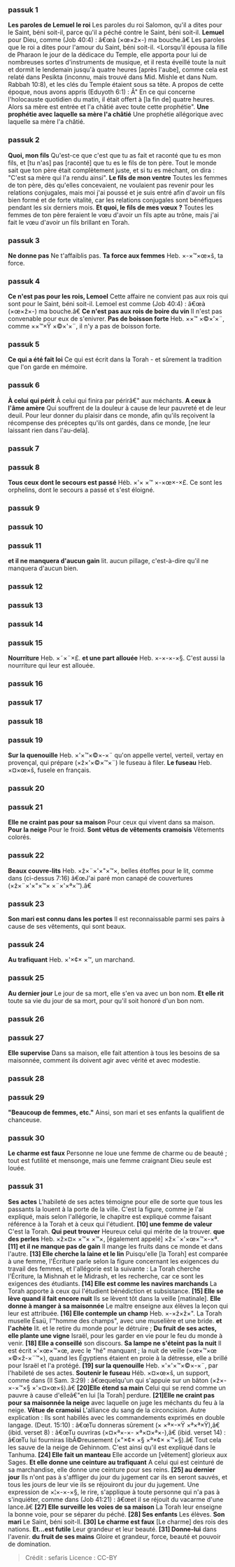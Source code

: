 
### passuk 1
<b>Les paroles de Lemuel le roi</b> Les paroles du roi Salomon, qu'il a dites pour le Saint, béni soit-il, parce qu'il a péché contre le Saint, béni soit-il. <b>Lemuel</b> pour Dieu, comme (Job 40:4) : â€œà (×œ×ž×-) ma bouche.â€ Les paroles que le roi a dites pour l'amour du Saint, béni soit-il.
<Lorsqu'il épousa la fille de Pharaon le jour de la dédicace du Temple, elle apporta pour lui de nombreuses sortes d'instruments de musique, et il resta éveillé toute la nuit et dormit le lendemain jusqu'à quatre heures [après l'aube], comme cela est relaté dans Pesikta (inconnu, mais trouvé dans Mid. Mishle et dans Num. Rabbah 10:8), et les clés du Temple étaient sous sa tête. A propos de cette époque, nous avons appris (Eduyoth 6:1) : Â" En ce qui concerne l'holocauste quotidien du matin, il était offert à [la fin de] quatre heures. Alors sa mère est entrée et l'a châtié avec toute cette prophétie".
<b>Une prophétie avec laquelle sa mère l'a châtié</b> Une prophétie allégorique avec laquelle sa mère l'a châtié.

### passuk 2
<b>Quoi, mon fils</b> Qu'est-ce que c'est que tu as fait et raconté que tu es mon fils, et [tu n'as] pas [raconté] que tu es le fils de ton père. Tout le monde sait que ton père était complètement juste, et si tu es méchant, on dira : "C'est sa mère qui l'a rendu ainsi".
<b>Le fils de mon ventre</b> Toutes les femmes de ton père, dès qu'elles concevaient, ne voulaient pas revenir pour les relations conjugales, mais moi j'ai poussé et je suis entré afin d'avoir un fils bien formé et de forte vitalité, car les relations conjugales sont bénéfiques pendant les six derniers mois.
<b>Et quoi, le fils de mes vœux ?</b> Toutes les femmes de ton père feraient le vœu d'avoir un fils apte au trône, mais j'ai fait le vœu d'avoir un fils brillant en Torah.

### passuk 3
<b>Ne donne pas</b> Ne t'affaiblis pas.
<b>Ta force aux femmes</b> Heb. ×-×™×œ×š, ta force.

### passuk 4
<b>Ce n'est pas pour les rois, Lemoel</b> Cette affaire ne convient pas aux rois qui sont pour le Saint, béni soit-il. Lemoel est comme (Job 40:4) : â€œà (×œ×ž×-) ma bouche.â€
<b>Ce n'est pas aux rois de boire du vin</b> Il n'est pas convenable pour eux de s'enivrer.
<b>Pas de boisson forte</b> Heb. ××™ ×©×'×¨, comme ××™×Ÿ ×©×'×¨, il n'y a pas de boisson forte.

### passuk 5
<b>Ce qui a été fait loi</b> Ce qui est écrit dans la Torah - et sûrement la tradition que l'on garde en mémoire.

### passuk 6
<b>À celui qui périt</b> À celui qui finira par périrâ€" aux méchants.
<b>A ceux à l'âme amère</b> Qui souffrent de la douleur à cause de leur pauvreté et de leur deuil. Pour leur donner du plaisir dans ce monde, afin qu'ils reçoivent la récompense des préceptes qu'ils ont gardés, dans ce monde, [ne leur laissant rien dans l'au-delà].

### passuk 7

### passuk 8
<b>Tous ceux dont le secours est passé</b> Héb. ×'× ×™ ×-×œ×-×£. Ce sont les orphelins, dont le secours a passé et s'est éloigné.

### passuk 9

### passuk 10

### passuk 11
<b>et il ne manquera d'aucun gain</b> lit. aucun pillage, c'est-à-dire qu'il ne manquera d'aucun bien.

### passuk 12

### passuk 13

### passuk 14

### passuk 15
<b>Nourriture</b> Heb. ×˜×¨×£.
<b>et une part allouée</b> Heb. ×-×-×-×§. C'est aussi la nourriture qui leur est allouée.

### passuk 16

### passuk 17

### passuk 18

### passuk 19
<b>Sur la quenouille</b> Heb. ×'×™×©×-×¨ qu'on appelle vertel, verteil, vertay en provençal, qui prépare (×ž×'×©×™×¨) le fuseau à filer. <b>Le fuseau</b> Heb. ×¤×œ×š, fusele en français.

### passuk 20

### passuk 21
<b>Elle ne craint pas pour sa maison</b> Pour ceux qui vivent dans sa maison.
<b>Pour la neige</b> Pour le froid.
<b>Sont vêtus de vêtements cramoisis</b> Vêtements colorés.

### passuk 22
<b>Beaux couvre-lits</b> Heb. ×ž×¨×'×"×™×, belles étoffes pour le lit, comme dans (ci-dessus 7:16) â€œJ'ai paré mon canapé de couvertures (×ž×¨×'×"×™× ×¨×'×ª×™).â€

### passuk 23
<b>Son mari est connu dans les portes</b> Il est reconnaissable parmi ses pairs à cause de ses vêtements, qui sont beaux.

### passuk 24
<b>Au trafiquant</b> Heb. ×'×¢× ×™, un marchand.

### passuk 25
<b>Au dernier jour</b> Le jour de sa mort, elle s'en va avec un bon nom.
<b>Et elle rit</b> toute sa vie du jour de sa mort, pour qu'il soit honoré d'un bon nom.

### passuk 26

### passuk 27
<b>Elle supervise</b> Dans sa maison, elle fait attention à tous les besoins de sa maisonnée, comment ils doivent agir avec vérité et avec modestie.

### passuk 28

### passuk 29
<b>"Beaucoup de femmes, etc."</b> Ainsi, son mari et ses enfants la qualifient de chanceuse.

### passuk 30
<b>Le charme est faux</b> Personne ne loue une femme de charme ou de beauté ; tout est futilité et mensonge, mais une femme craignant Dieu seule est louée.

### passuk 31
<b>Ses actes</b> L'habileté de ses actes témoigne pour elle de sorte que tous les passants la louent à la porte de la ville. C'est la figure, comme je l'ai expliqué, mais selon l'allégorie, le chapitre est expliqué comme faisant référence à la Torah et à ceux qui l'étudient.
<b>[10] une femme de valeur</b> C'est la Torah.
<b>Qui peut trouver</b> Heureux celui qui mérite de la trouver.
<b>que des perles</b> Heb. ×ž×¤× ×™× ×™×, [également appelé] ×ž×¨×'×œ×™×-×ª.
<b>[11] et il ne manque pas de gain</b> Il mange les fruits dans ce monde et dans l'autre.
<b>[13] Elle cherche la laine et le lin</b> Puisqu'elle [la Torah] est comparée à une femme, l'Écriture parle selon la figure concernant les exigences du travail des femmes, et l'allégorie est la suivante : La Torah cherche l'Écriture, la Mishnah et le Midrash, et les recherche, car ce sont les exigences des étudiants.
<b>[14] Elle est comme les navires marchands</b> La Torah apporte à ceux qui l'étudient bénédiction et subsistance.
<b>[15] Elle se lève quand il fait encore nuit</b> Ils se lèvent tôt dans la veille [matinale].
<b>Elle donne à manger à sa maisonnée</b> Le maître enseigne aux élèves la leçon qui leur est attribuée.
<b>[16] Elle contemple un champ</b> Heb. ×-×ž×ž×". La Torah muselle Ésaü, l'"homme des champs", avec une muselière et une bride.
<b>et l'achète</b> lit. et le retire du monde pour le détruire ;
<b>Du fruit de ses actes, elle plante une vigne</b> Israël, pour les garder en vie pour le feu du monde à venir.
<b>[18] Elle a conseillé</b> son discours.
<b>Sa lampe ne s'éteint pas la nuit</b> Il est écrit ×'×œ×™×œ, avec le "hé" manquant ; la nuit de veille (×œ×™×œ ×©×ž-×¨™×), quand les Égyptiens étaient en proie à la détresse, elle a brillé pour Israël et l'a protégé.
<b>[19] sur la quenouille</b> Heb. ×'×'×™×©×-×¨, par l'habileté de ses actes.
<b>Soutenir le fuseau</b> Héb. ×¤×œ×š, un support, comme dans (II Sam. 3:29) : â€œquelqu'un qui s'appuie sur un bâton (×ž×-×-×™×§ ×'×¤×œ×š).â€
<b>[20]Elle étend sa main</b> Celui qui se rend comme un pauvre à cause d'elleâ€"en lui [la Torah] perdure.
<b>[21]Elle ne craint pas pour sa maisonnée la neige</b> avec laquelle on juge les méchants du feu à la neige.
<b>Vêtue de cramoisi</b> L'alliance du sang de la circoncision. Autre explication : Ils sont habillés avec les commandements exprimés en double langage. (Deut. 15:10) : â€œTu donneras sûrement (× ×ª×-×Ÿ ×ª×ª×Ÿ),â€ (ibid. verset 8) : â€œTu ouvriras (×¤×ª×-×- ×ª×¤×ª×-),â€ (ibid. verset 14) : â€œTu lui fourniras libÃ©reusement (×"×¢× ×§ ×ª×¢× ×™×§).â€ Tout cela les sauve de la neige de Gehinnom. C'est ainsi qu'il est expliqué dans le Tanhuma.
<b>[24] Elle fait un manteau</b> Elle accorde un [vêtement] glorieux aux Sages.
<b>Et elle donne une ceinture au trafiquant</b> A celui qui est ceinturé de sa marchandise, elle donne une ceinture pour ses reins.
<b>[25] au dernier jour</b> Ils n'ont pas à s'affliger du jour du jugement car ils en seront sauvés, et tous les jours de leur vie ils se réjouiront du jour du jugement. Une expression de ×¦×-×-×§, le rire, s'applique à toute personne qui n'a pas à s'inquiéter, comme dans (Job 41:21) : â€œet il se réjouit du vacarme d'une lance.â€
<b>[27] Elle surveille les voies de sa maison</b> La Torah leur enseigne la bonne voie, pour se séparer du péché.
<b>[28] Ses enfants</b> Les élèves.
<b>Son mari</b> Le Saint, béni soit-Il.
<b>[30] Le charme est faux</b> [Le charme] des rois des nations.
<b>Et...est futile</b> Leur grandeur et leur beauté.
<b>[31] Donne-lui</b> dans l'avenir.
<b>du fruit de ses mains</b> Gloire et grandeur, force, beauté et pouvoir de domination.

>Crédit : sefaris
>Licence : CC-BY